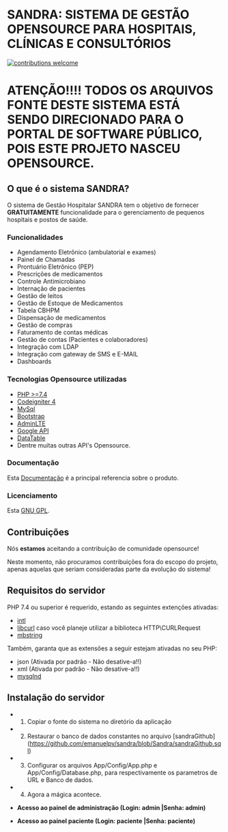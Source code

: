# SANDRA: SISTEMA DE GESTÃO OPENSOURCE PARA HOSPITAIS, CLÍNICAS E CONSULTÓRIOS
[![contributions welcome](https://img.shields.io/badge/contributions-welcome-brightgreen.svg?style=flat)](https://github.com/emanuelpv/sandra/pulls)


# ATENÇÃO!!!! TODOS OS ARQUIVOS FONTE DESTE SISTEMA ESTÁ SENDO DIRECIONADO PARA O PORTAL DE SOFTWARE PÚBLICO, POIS ESTE PROJETO NASCEU OPENSOURCE.

## O que é o sistema SANDRA?

O sistema de Gestão Hospitalar SANDRA tem o objetivo de fornecer **GRATUITAMENTE** funcionalidade para o gerenciamento de pequenos hospitais e postos de saúde.


### Funcionalidades

- Agendamento Eletrônico (ambulatorial e exames)
- Painel de Chamadas
- Prontuário Eletrônico (PEP)
- Prescrições de medicamentos
- Controle Antimicrobiano
- Internação de pacientes
- Gestão de leitos
- Gestão de Estoque de Medicamentos
- Tabela CBHPM
- Dispensação de medicamentos
- Gestão de compras
- Faturamento de contas médicas
- Gestão de contas (Pacientes e colaboradores)
- Integração com LDAP
- Integração com gateway de SMS e E-MAIL
- Dashboards


### Tecnologias Opensource utilizadas
- [PHP >=7.4](https://www.php.net/)
- [Codeigniter 4](https://github.com/codeigniter4/CodeIgniter4/tree/develop)
- [MySql](https://github.com/mysql)
- [Bootstrap](https://getbootstrap.com/)
- [AdminLTE](https://adminlte.io/)
- [Google API](https://github.com/googleapis)
- [DataTable](https://github.com/DataTables/DataTables)
- Dentre muitas outras API's Opensource.

### Documentação

Esta [Documentação](https://github.com/emanuelpv/sandra) é a principal referencia sobre o produto.


### Licenciamento
Esta [GNU GPL](https://github.com/emanuelpv/sandra/blob/Sandra/LICENSE).



## Contribuições

Nós **estamos** aceitando a contribuição  de comunidade opensource!

Neste momento, não procuramos contribuições fora do escopo do projeto, apenas aquelas que seriam consideradas parte da evolução do sistema!


## Requisitos do servidor

PHP 7.4 ou superior é requerido, estando as seguintes extenções ativadas:


- [intl](http://php.net/manual/en/intl.requirements.php)
- [libcurl](http://php.net/manual/en/curl.requirements.php) caso você planeje utilizar a biblioteca HTTP\CURLRequest
- [mbstring](http://php.net/manual/en/mbstring.installation.php)

Também, garanta que as extensões a seguir estejam ativadas no seu PHP:

- json (Ativada por padrão - Não desative-a!!)
- xml (Ativada por padrão - Não desative-a!!)
- [mysqlnd](http://php.net/manual/en/mysqlnd.install.php)


## Instalação do servidor

- 1) Copiar o fonte do sistema no diretório da aplicação
- 2) Restaurar o banco de dados constantes no arquivo [sandraGithub] (https://github.com/emanuelpv/sandra/blob/Sandra/sandraGithub.sql)
- 3) Configurar os arquivos App/Config/App.php e App/Config/Database.php, para respectivamente os parametros de URL e Banco de dados.
- 4) Agora a mágica acontece. 

- **Acesso ao painel de administração (Login: admin |Senha: admin)**
- **Acesso ao painel paciente (Login: paciente |Senha: paciente)**
